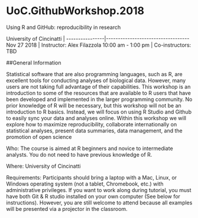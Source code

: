 # UoC.GithubWorkshop.2018

Using R and GitHub: reproducibility in research

University of Cincinatti | ----------------|----------------------------------- Nov 27 2018 | Instructor: Alex Filazzola 10:00 am - 1:00 pm | Co-instructors: TBD

##General Information

Statistical software that are also programming languages, such as R, are excellent tools for conducting analyses of biological data. However, many users are not taking full advantage of their capabilities. This workshop is an introduction to some of the resources that are available to R users that have been developed and implemented in the larger programming community. No prior knowledge of R will be necessary, but this workshop will not be an introduction to R basics. Instead, we will focus on using R Studio and Github to easily sync your data and analyses online. Within this workshop we will explore how to maximize reproducibility, collaborate internationally on statistical analyses, present data summaries, data management, and the promotion of open science

Who: The course is aimed at R beginners and novice to intermediate analysts. You do not need to have previous knowledge of R.

Where: University of Cincinatti

Requirements: Participants should bring a laptop with a Mac, Linux, or Windows operating system (not a tablet, Chromebook, etc.) with administrative privileges. If you want to work along during tutorial, you must have both Git & R studio installed on your own computer (See below for instructions). However, you are still welcome to attend because all examples will be presented via a projector in the classroom.
